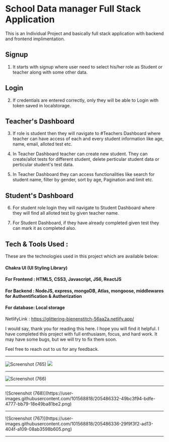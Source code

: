 # School Data manager Full Stack Application

This is an Individual Project and basically full stack application with backend and frontend implimentation.

## Signup
1. It starts with signup where user need to select his/her role as Student or teacher along with some other data.

## Login
2. If credentials are entered correctly, only they will be able to Login with token saved in localstorage.

## Teacher's Dashboard
3. If role is student then they will navigate to #Teachers Dashboard where teacher can have access of each and every student information like age, name, email, alloted test etc.

4. In Teacher Dashboard teacher can create new student. They can create/allot tests for different student, delete perticular student data or perticular student's test data.

5. In Teacher Dashboard they can access functionalities like search for student name, filter by gender, sort by age, Pagination and limit etc.

## Student's Dashboard
6. For student role login they will navigate to Student Dashboard where they will find all alloted test by given teacher name.

7. For Student Dashboard, if they have already completed given test they can mark it as completed also.


## Tech & Tools Used :

These are the technologies used in this project which are available below:


#### Chakra UI (UI Styling Library)
#### For Frontend : HTML5, CSS3, Javascript, JS6, ReactJS
#### For Backend : NodeJS, express, mongoDB, Atlas, mongoose, middlewares for Authentification & Autherization
#### For database: Local storage


NetlifyLink : https://glittering-bienenstitch-56aa2a.netlify.app/

I would say, thank you for reading this here. I hope you will find it helpful. I have completed this project with full enthusiasm, focus, and hard work. It may have some bugs, but we will try to fix them soon.

Feel free to reach out to us for any feedback.

<hr>

![Screenshot (765)](https://user-images.githubusercontent.com/101568818/205486289-a389e35e-4829-4e70-b4dc-5902b8872a28.png)
<img src="https://user-images.githubusercontent.com/101568818/205486289-a389e35e-4829-4e70-b4dc-5902b8872a28.png"/><hr>
![Screenshot (766)](https://user-images.githubusercontent.com/101568818/205486327-e294bb53-ff7e-4a3e-9315-e3e7189045e0.png)
<hr>
![Screenshot (768)](https://user-images.githubusercontent.com/101568818/205486332-49bc3f94-bdfe-4777-bb79-18e49ba81be2.png)
<hr>
![Screenshot (767)](https://user-images.githubusercontent.com/101568818/205486336-29f9f3f2-ad13-404f-a109-08ab3598b605.png)
<hr>




